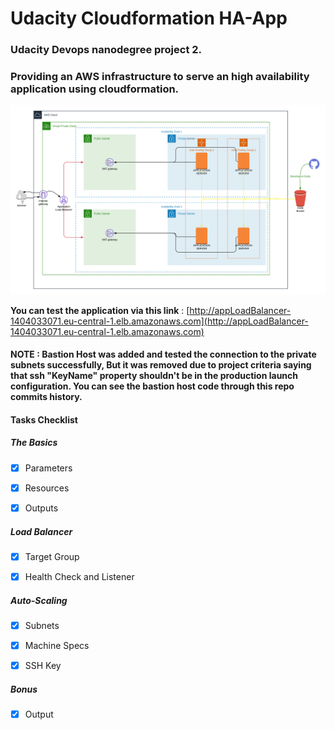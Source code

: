 # Udacity Cloudformation HA-App
### Udacity Devops nanodegree project 2.
### Providing an AWS infrastructure to serve an high availability application using cloudformation.

![Diagram](Diagram.png)

**You can test the application via this link** : [http://appLoadBalancer-1404033071.eu-central-1.elb.amazonaws.com](http://appLoadBalancer-1404033071.eu-central-1.elb.amazonaws.com)

#### NOTE : Bastion Host was added and tested the connection to the private subnets successfully, But it was removed due to project criteria saying that ssh "KeyName" property shouldn't be in the production launch configuration. You can see the bastion host code through this repo commits history.


#### **Tasks Checklist**


##### **The Basics**

- [x] Parameters
	
- [x] Resources

- [x] Outputs


##### **Load Balancer**

- [x] Target Group
	
- [x] Health Check and Listener
	

##### **Auto-Scaling**

- [x] Subnets
	
- [x] Machine Specs
	
- [x] SSH Key
	

##### **Bonus**

- [x] Output

